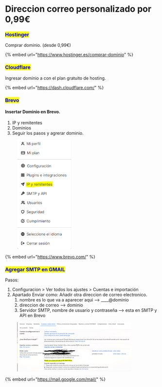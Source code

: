 # Direccion correo personalizado por 0,99€

### <mark style="color:blue;">Hostinger</mark>

Comprar dominio. (desde 0,99€)

{% embed url="https://www.hostinger.es/comprar-dominio" %}

### <mark style="color:blue;">Cloudflare</mark>

Ingresar dominio a con el plan gratuito de hosting.

{% embed url="https://dash.cloudflare.com/" %}

### <mark style="color:blue;">Brevo</mark>

#### Insertar Dominio en Brevo.

1. IP y remitentes
2. Dominios
3. Seguir los pasos y agrerar dominio.

<div align="left">

<figure><img src="../.gitbook/assets/image (5) (1) (1) (1) (1) (1).png" alt="" width="179"><figcaption></figcaption></figure>

</div>

{% embed url="https://www.brevo.com/" %}

### <mark style="color:blue;">Agregar SMTP en GMAIL</mark>

Pasos:

1. Configuracion > Ver todos los ajustes > Cuentas e importación&#x20;
2. Apartado Enviar como: Añadir otra direccion de correo electronico.
   1. nombre es lo que va a aparecer aqui --> \_\_\_\_@dominio
   2. direccion de correo --> dominio
   3. Servidor SMTP, nombre de usuario y contraseña --> esta en SMTP y API en Brevo

<div align="left">

<figure><img src="../.gitbook/assets/image (6) (1) (1) (1) (1) (1).png" alt="" width="375"><figcaption></figcaption></figure>

</div>

{% embed url="https://mail.google.com/mail/" %}
